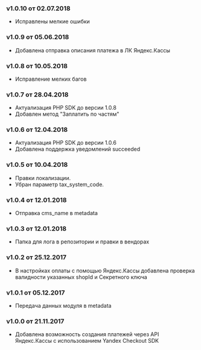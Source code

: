 ### v1.0.10 от 02.07.2018
* Исправлены мелкие ошибки

### v1.0.9 от 05.06.2018
* Добавлена отправка описания платежа в ЛК Яндекс.Кассы

### v1.0.8 от 10.05.2018
* Исправление мелких багов

### v1.0.7 от 28.04.2018
* Актуализация PHP SDK до версии 1.0.8
* Добавлен метод "Заплатить по частям"

### v1.0.6 от 12.04.2018
* Актуализация PHP SDK до версии 1.0.6
* Добавлена поддержка уведомлений succeeded

### v1.0.5 от 10.04.2018
* Правки локализации.
* Убран параметр tax_system_code.

### v1.0.4 от 12.01.2018
* Отправка cms_name в metadata

### v1.0.3 от 12.01.2018
* Папка для лога в репозитории и правки в вендорах

### v1.0.2 от 25.12.2017
* В настройках оплаты с помощью Яндекс.Кассы добавлена проверка валидности указанных shopId и Секретного ключа

### v1.0.1 от 05.12.2017
* Передача данных модуля в metadata

### v1.0.0 от 21.11.2017
* Добавлена возможность создания платежей через API Яндекс.Кассы с использованием Yandex Checkout SDK
